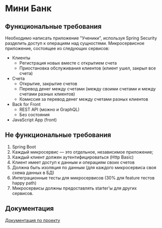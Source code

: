 # Мини Банк
## Функциональные требования
Необходимо написать приложение "Ученики", используя Spring Security разделить доступ к операциям над сущностями.
Микросервисное приложение, состоящее из следующих сервисов:
* Клиенты
  * Регистрация новых вместе с открытием счета
  * Приостановка обслуживания клиентов (клиент ушел, закрыл все счета)
* Счета
    * Открытие, закрытие счетов
    * Перевод денег между счетами (между своими счетами и между счетами разных клиентов)
    * Комиссия за перевод денег между счетами разных клиентов
* Back for Front
    * REST API (можно и GraphQL)
    * Без состояния
 * JavaScript App (front)

## Не функциональные требования
1. Spring Boot
2. Каждый микросервис — это отдельное, независимое приложение;
3. Каждый клиент должен аутентифицироваться (Http Basic)
4. Клиент имеет доступ к данным и операциям своих счетов
5. Должна быть изоляция по данным (для каждого микросервиса своя схема
данных в БД)
6. Интеграционные тесты для микросервисов (30% для feature тестов happy path)
7. Микросервисы должны предоставлять starter’ы для других сервисов.

## Документация
[Документация по проекту](./documentation/documentation.md)
